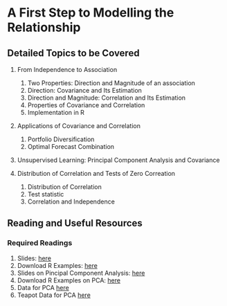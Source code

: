 # A First Step to Modelling the Relationship

## Detailed Topics to be Covered

1. From Independence to Association

    1. Two Properties: Direction and Magnitude of an association
    2. Direction: Covariance and Its Estimation
    3. Direction and Magnitude: Correlation and Its Estimation
    4. Properties of Covariance and Correlation
    5. Implementation in R
    
2. Applications of Covariance and Correlation

    1. Portfolio Diversification
    2. Optimal Forecast Combination

3. Unsupervised Learning: Principal Component Analysis and Covariance

4. Distribution of Correlation and Tests of Zero Correation

    1. Distribution of Correlation
    2. Test statistic
    3. Correlation and Independence
    
    
    
    
## Reading and Useful Resources

### Required Readings

1. Slides: [here](../lecture/mv02_association.pdf)
2. Download R Examples: [here](../lecture/example/mv02_association_example01.R)
3. Slides on Pincipal Component Analysis: [here](../lecture/mv02_association_PCA.pdf)
4. Download R Examples on PCA: [here](../lecture/example/mv02_association_PCA_example.Rmd)
5. Data for PCA [here](../lecture/example/us.bis.yield.rda)
6. Teapot Data for PCA [here](../lecture/example/teapot.csv)

